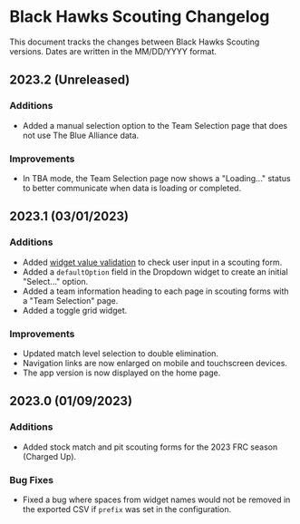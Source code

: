 # Black Hawks Scouting Changelog

This document tracks the changes between Black Hawks Scouting versions. Dates are written in the MM/DD/YYYY format.

## 2023.2 (Unreleased)

### Additions

- Added a manual selection option to the Team Selection page that does not use The Blue Alliance data.


### Improvements

- In TBA mode, the Team Selection page now shows a "Loading..." status to better communicate when data is loading or completed.

## 2023.1 (03/01/2023)

### Additions

- Added [widget value validation](validation.md) to check user input in a scouting form.
- Added a `defaultOption` field in the Dropdown widget to create an initial "Select..." option.
- Added a team information heading to each page in scouting forms with a "Team Selection" page.
- Added a toggle grid widget.

### Improvements

- Updated match level selection to double elimination.
- Navigation links are now enlarged on mobile and touchscreen devices.
- The app version is now displayed on the home page.

## 2023.0 (01/09/2023)

### Additions

- Added stock match and pit scouting forms for the 2023 FRC season (Charged Up).

### Bug Fixes

- Fixed a bug where spaces from widget names would not be removed in the exported CSV if `prefix` was set in the configuration.
